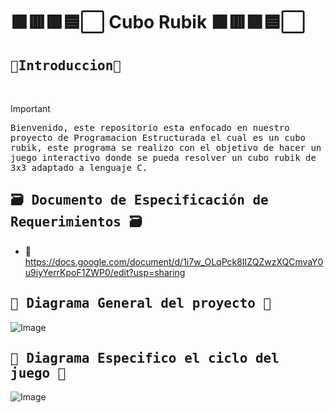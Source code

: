 # 🟧🟥🟩🟦⬜ Cubo Rubik 🟧🟥🟩🟦⬜
## <samp>💨Introduccion💨</samp>
<br>

> [!IMPORTANT]
>
> <samp>Bienvenido, este repositorio esta enfocado en nuestro proyecto de Programacion Estructurada el cual es un cubo rubik, este programa se realizo
con el objetivo de hacer un juego interactivo donde se pueda resolver un cubo rubik de 3x3 adaptado a lenguaje C.<samp>
>


## <samp>🗃️ Documento de Especificación de Requerimientos 🗃️ <samp>
- 📎https://docs.google.com/document/d/1i7w_OLqPck8IIZQZwzXQCmvaY0u9iyYerrKpoF1ZWP0/edit?usp=sharing
  
## <samp>🎯 Diagrama General del proyecto 🎯 <samp>
![Image](https://github.com/user-attachments/assets/f6643aaf-afbb-44de-bff5-dbd78dd6b179)
## <samp>🎯 Diagrama Especifico el ciclo del juego 🎯 <samp>
![Image](https://github.com/user-attachments/assets/2c566e69-02ad-4f42-b0a6-4517a12c7ae4)
